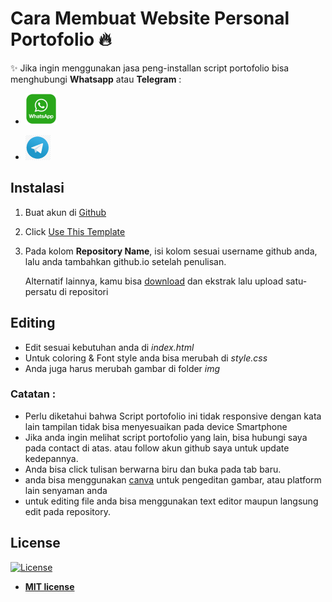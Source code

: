 # Cara Membuat Website Personal Portofolio 🔥

✨ Jika ingin menggunakan jasa peng-installan script portofolio bisa menghubungi **Whatsapp** atau **Telegram** : 

- [![Whatsapp](https://github.com/ragellistiyono/ragellistiyono.github.io/blob/main/gambar/wa.png (wa))][1]

- [![Telegram](https://github.com/ragellistiyono/ragellistiyono.github.io/blob/main/gambar/telegram.png (Telegram))][2]

[1]: https://wa.me/+6285843991612
[2]: https://t.me/conrad_tzy

## Instalasi
1. Buat akun di [Github](https://github.com/signup)
2. Click [Use This Template](https://github.com/new?template_name=ragellistiyono.github.io&template_owner=ragellistiyono)
3. Pada kolom **Repository Name**, isi kolom sesuai username github anda, lalu anda tambahkan github.io setelah penulisan.

    Alternatif lainnya, kamu bisa [download](https://github.com/ragellistiyono/ragellistiyono.github.io/archive/refs/heads/main.zip) dan ekstrak lalu upload satu-persatu di repositori

## Editing
- Edit sesuai kebutuhan anda di *index.html*
- Untuk coloring & Font style anda bisa merubah di *style.css*
- Anda juga harus merubah gambar di folder *img*

### Catatan : 
- Perlu diketahui bahwa Script portofolio ini tidak responsive dengan kata lain tampilan tidak bisa menyesuaikan pada device Smartphone
- Jika anda ingin melihat script portofolio yang lain, bisa hubungi saya pada contact di atas. atau follow akun github saya untuk update kedepannya.
- Anda bisa click tulisan berwarna biru dan buka pada tab baru.
- anda bisa menggunakan [canva](https://canva.com) untuk pengeditan gambar, atau platform lain senyaman anda
- untuk editing file anda bisa menggunakan text editor maupun langsung edit pada repository.

## License
[![License](http://img.shields.io/:license-mit-blue.svg?style=flat-square)](http://badges.mit-license.org)

- **[MIT license](http://opensource.org/licenses/mit-license.php)**
